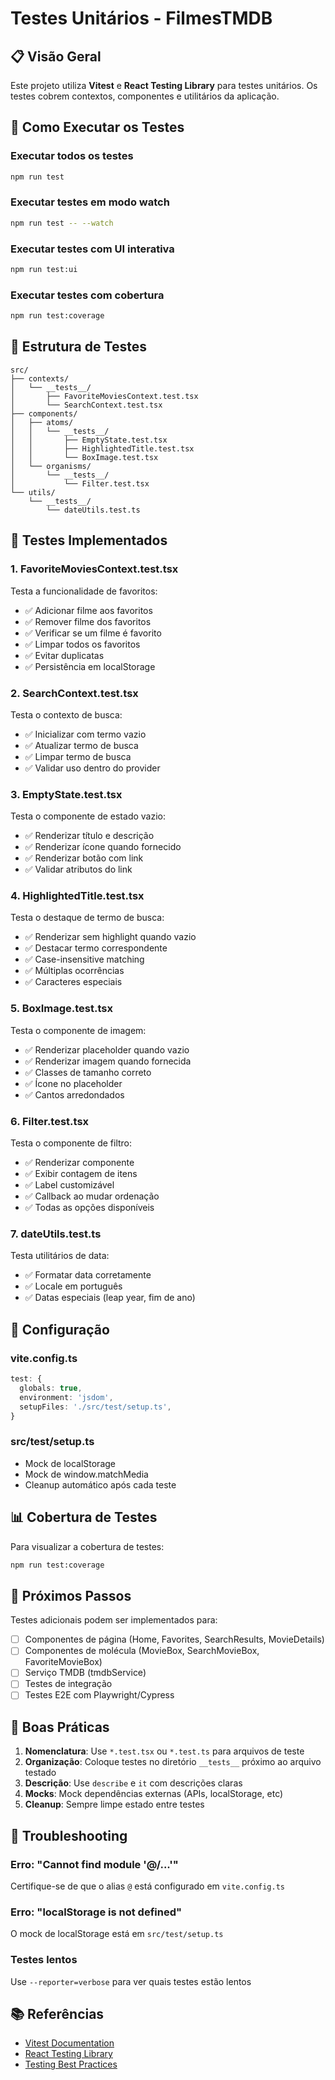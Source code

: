 # Testes Unitários - FilmesTMDB

## 📋 Visão Geral

Este projeto utiliza **Vitest** e **React Testing Library** para testes unitários. Os testes cobrem contextos, componentes e utilitários da aplicação.

## 🚀 Como Executar os Testes

### Executar todos os testes
```bash
npm run test
```

### Executar testes em modo watch
```bash
npm run test -- --watch
```

### Executar testes com UI interativa
```bash
npm run test:ui
```

### Executar testes com cobertura
```bash
npm run test:coverage
```

## 📁 Estrutura de Testes

```
src/
├── contexts/
│   └── __tests__/
│       ├── FavoriteMoviesContext.test.tsx
│       └── SearchContext.test.tsx
├── components/
│   ├── atoms/
│   │   └── __tests__/
│   │       ├── EmptyState.test.tsx
│   │       ├── HighlightedTitle.test.tsx
│   │       └── BoxImage.test.tsx
│   └── organisms/
│       └── __tests__/
│           └── Filter.test.tsx
└── utils/
    └── __tests__/
        └── dateUtils.test.ts
```

## 🧪 Testes Implementados

### 1. **FavoriteMoviesContext.test.tsx**
Testa a funcionalidade de favoritos:
- ✅ Adicionar filme aos favoritos
- ✅ Remover filme dos favoritos
- ✅ Verificar se um filme é favorito
- ✅ Limpar todos os favoritos
- ✅ Evitar duplicatas
- ✅ Persistência em localStorage

### 2. **SearchContext.test.tsx**
Testa o contexto de busca:
- ✅ Inicializar com termo vazio
- ✅ Atualizar termo de busca
- ✅ Limpar termo de busca
- ✅ Validar uso dentro do provider

### 3. **EmptyState.test.tsx**
Testa o componente de estado vazio:
- ✅ Renderizar título e descrição
- ✅ Renderizar ícone quando fornecido
- ✅ Renderizar botão com link
- ✅ Validar atributos do link

### 4. **HighlightedTitle.test.tsx**
Testa o destaque de termo de busca:
- ✅ Renderizar sem highlight quando vazio
- ✅ Destacar termo correspondente
- ✅ Case-insensitive matching
- ✅ Múltiplas ocorrências
- ✅ Caracteres especiais

### 5. **BoxImage.test.tsx**
Testa o componente de imagem:
- ✅ Renderizar placeholder quando vazio
- ✅ Renderizar imagem quando fornecida
- ✅ Classes de tamanho correto
- ✅ Ícone no placeholder
- ✅ Cantos arredondados

### 6. **Filter.test.tsx**
Testa o componente de filtro:
- ✅ Renderizar componente
- ✅ Exibir contagem de itens
- ✅ Label customizável
- ✅ Callback ao mudar ordenação
- ✅ Todas as opções disponíveis

### 7. **dateUtils.test.ts**
Testa utilitários de data:
- ✅ Formatar data corretamente
- ✅ Locale em português
- ✅ Datas especiais (leap year, fim de ano)

## 🔧 Configuração

### vite.config.ts
```typescript
test: {
  globals: true,
  environment: 'jsdom',
  setupFiles: './src/test/setup.ts',
}
```

### src/test/setup.ts
- Mock de localStorage
- Mock de window.matchMedia
- Cleanup automático após cada teste

## 📊 Cobertura de Testes

Para visualizar a cobertura de testes:
```bash
npm run test:coverage
```

## 🎯 Próximos Passos

Testes adicionais podem ser implementados para:
- [ ] Componentes de página (Home, Favorites, SearchResults, MovieDetails)
- [ ] Componentes de molécula (MovieBox, SearchMovieBox, FavoriteMovieBox)
- [ ] Serviço TMDB (tmdbService)
- [ ] Testes de integração
- [ ] Testes E2E com Playwright/Cypress

## 📝 Boas Práticas

1. **Nomenclatura**: Use `*.test.tsx` ou `*.test.ts` para arquivos de teste
2. **Organização**: Coloque testes no diretório `__tests__` próximo ao arquivo testado
3. **Descrição**: Use `describe` e `it` com descrições claras
4. **Mocks**: Mock dependências externas (APIs, localStorage, etc)
5. **Cleanup**: Sempre limpe estado entre testes

## 🐛 Troubleshooting

### Erro: "Cannot find module '@/...'"
Certifique-se de que o alias `@` está configurado em `vite.config.ts`

### Erro: "localStorage is not defined"
O mock de localStorage está em `src/test/setup.ts`

### Testes lentos
Use `--reporter=verbose` para ver quais testes estão lentos

## 📚 Referências

- [Vitest Documentation](https://vitest.dev/)
- [React Testing Library](https://testing-library.com/react)
- [Testing Best Practices](https://kentcdodds.com/blog/common-mistakes-with-react-testing-library)


